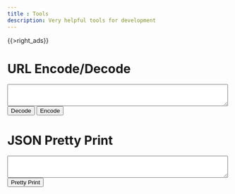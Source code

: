 ```yaml
---
title : Tools
description: Very helpful tools for development
---
```


{{>right_ads}}

# URL Encode/Decode

<script type="text/javascript">
function encode() {
    var obj = document.getElementById('dencoder');
    var unencoded = obj.value;
    obj.value = encodeURIComponent(unencoded);
}
function decode() {
    var obj = document.getElementById('dencoder');
    var encoded = obj.value;
    obj.value = decodeURIComponent(encoded.replace(/\+/g,  " "));
}
</script>

<form onsubmit="return false;">
<textarea cols="200" rows="5" id="dencoder" style="width:500px;height:50px"></textarea>    
<div>
<input type="button" onclick="decode()" value="Decode">
<input type="button" onclick="encode()" value="Encode">
</div>
</form>

# JSON Pretty Print

<form method="POST" action="http://go.myalert.info/json.php">
<textarea name="json" cols="200" rows="5" id="json" style="width:500px;height:50px"></textarea>    
<div>
<input type="submit" value="Pretty Print">
</div>
</form>


<!-- jquery required -->
<script type="text/javascript" src="http://ajax.googleapis.com/ajax/libs/jquery/1.7.2/jquery.min.js"></script>
<!-- petal begin -->
<link rel="stylesheet" href="http://hit9.org/petal/css/petal.min.css" type="text/css" />
<script src="http://hit9.org/petal/build/petal.min.js" type="text/javascript" charset="utf-8"></script>
<script>
    $(document).ready(function(){  // important!
        $.petal.init("hugozhu/blog", 1) // $.petal.init(repo, issue_id)
    })
</script>
<div class="petal"></div>
<!-- petal end -->